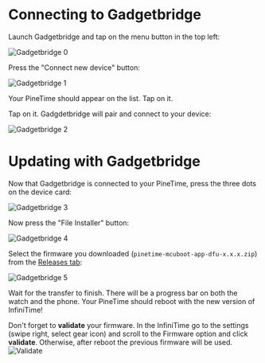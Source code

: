 # Connecting to Gadgetbridge

Launch Gadgetbridge and tap on the menu button in the top left:

![Gadgetbridge 0](gadgetbridge0.jpg)

Press the "Connect new device" button:

![Gadgetbridge 1](gadgetbridge1.jpg)

Your PineTime should appear on the list. Tap on it.

Tap on it. Gadgdetbridge will pair and connect to your device:

![Gadgetbridge 2](gadgetbridge2.jpg)

# Updating with Gadgetbridge

Now that Gadgetbridge is connected to your PineTime, press the three dots on the device card:

![Gadgetbridge 3](gadgetbridge3.jpg)

Now press the "File Installer" button:

![Gadgetbridge 4](gadgetbridge4.jpg)

Select the firmware you downloaded (`pinetime-mcuboot-app-dfu-x.x.x.zip`) from the [Releases tab](https://github.com/InfiniTimeOrg/InfiniTime/releases/latest):

![Gadgetbridge 5](gadgetbridge5.jpg)

Wait for the transfer to finish. There will be a progress bar on both the watch and the phone. Your PineTime should reboot with the new version of InfiniTime!

Don't forget to **validate** your firmware. In the InfiniTime go to the settings (swipe right, select gear icon) and scroll to the Firmware option and click **validate**. Otherwise, after reboot the previous firmware will be used.
![Validate](validate.png)
